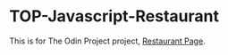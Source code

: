 # TOP-Javascript-Restaurant
This is for The Odin Project project, [Restaurant Page](https://www.theodinproject.com/lessons/node-path-javascript-restaurant-page#project-solution).
